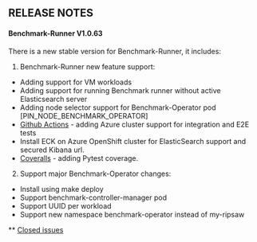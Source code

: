 
## RELEASE NOTES

#### Benchmark-Runner V1.0.63

There is a new stable version for Benchmark-Runner, it includes:

1. Benchmark-Runner new feature support:

* Adding support for VM workloads
* Adding support for running Benchmark runner without active Elasticsearch server
* Adding node selector support for Benchmark-Operator pod [PIN_NODE_BENCHMARK_OPERATOR]
* [Github Actions](https://github.com/redhat-performance/benchmark-runner/runs/3169383450?check_suite_focus=true) - adding Azure cluster support for integration and E2E tests
* Install ECK on Azure OpenShift cluster for ElasticSearch support and secured Kibana url.
* [Coveralls](https://coveralls.io/github/redhat-performance/benchmark-runner?branch=main) - adding Pytest coverage.

2. Support major Benchmark-Operator changes:

* Install using make deploy
* Support benchmark-controller-manager pod
* Support UUID per workload
* Support new namespace benchmark-operator instead of my-ripsaw


** [Closed issues](https://github.com/redhat-performance/benchmark-runner/issues?q=is%3Aissue+is%3Aclosed)